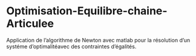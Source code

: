 # Optimisation-Equilibre-chaine-Articulee
Application de l’algorithme de Newton avec matlab pour la résolution d’un systéme d’optimalitéavec des contraintes d’égalités.
